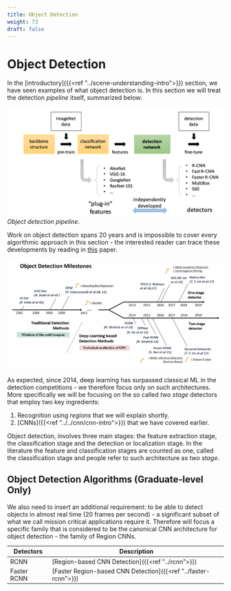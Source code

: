 ```yaml
---
title: Object Detection
weight: 73
draft: false
---
```


# Object Detection

In the [introductory]({{<ref "../scene-understanding-intro">}}) section, we have seen examples of what object detection is. In this section we will treat the detection _pipeline_ itself, summarized below:

![object-detection-e2e](images/object-detection-e2e.png)
*Object detection pipeline*. 

Work on object detection spans 20 years and is impossible to cover every algorithmic approach in this section - the interested reader can trace these developments by reading in [this](https://arxiv.org/abs/1905.05055) paper. 

![object-detection-roadmap](images/object-detection-roadmap.png#center)

As expected, since 2014, deep learning has surpassed classical ML in the detection competitions - we therefore focus only on such architectures. More specifically we will be focusing on the so called _two stage_ detectors that employ two key ingredients: 

1. Recognition using _regions_ that we will explain shortly. 
2. [CNNs]({{<ref "../../cnn/cnn-intro">}}) that we have covered earlier. 

Object detection, involves three main stages: the feature extraction stage, the classification stage and the detection or localization stage. In the literature the feature and classification stages are counted as one, called the classification stage and people refer to such architecture as _two stage_. 


## Object Detection Algorithms (Graduate-level Only)

We also need to insert an additional requirement: to be able to detect objects in almost real time (20 frames per second) - a significant subset of what we call mission critical applications require it. Therefore will focus a specific family that is considered to be the canonical CNN architecture for object detection - the family of Region CNNs. 

| Detectors    | Description    |
| --- | --- |
|  RCNN   |  [Region-based CNN Detection]({{<ref "../rcnn">}})   |
|  Faster RCNN |   [Faster Region-based CNN Detection]({{<ref "../faster-rcnn">}})  |

